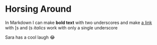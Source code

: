 # Horsing Around
In Markdown I can make __bold text__ with two underscores
and make [a link](https://teengoogle.com) with [s and (s
_italics_ work with only a single underscore

Sara has a cool laugh 😂
